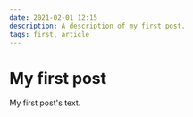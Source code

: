 ```yaml
---
date: 2021-02-01 12:15
description: A description of my first post.
tags: first, article
---
```

# My first post

My first post's text.